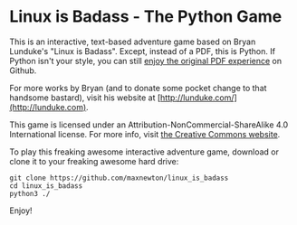 # Linux is Badass - The Python Game
This is an interactive, text-based adventure game based on Bryan Lunduke's "Linux is Badass". Except, instead of a PDF, this is Python. If Python isn't your style, you can still [enjoy the original PDF experience](https://github.com/BryanLunduke/LinuxIsBadass) on Github.

For more works by Bryan (and to donate some pocket change to that handsome bastard), visit his website at [http://lunduke.com/](http://lunduke.com).

This game is licensed under an Attribution-NonCommercial-ShareAlike 4.0 International license. For more info, visit [the Creative Commons website](https://creativecommons.org/licenses/by-nc-sa/4.0/).

To play this freaking awesome interactive adventure game, download or clone it to your freaking awesome hard drive:

	git clone https://github.com/maxnewton/linux_is_badass
	cd linux_is_badass
	python3 ./

Enjoy!
